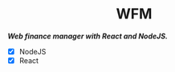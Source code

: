 <h1 align= "center"> WFM </h1>



***Web finance manager with React and NodeJS.***

- [x] NodeJS
- [X] React 
